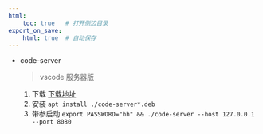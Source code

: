 ```yaml
---
html:
    toc: true   # 打开侧边目录
export_on_save:
    html: true  # 自动保存
---
```


* code-server
    > vscode 服务器版
    1. 下载 [下载地址](https://github.com/coder/code-server/releases)
    2. 安装 `apt install ./code-server*.deb`  
    3. 带参启动 `export PASSWORD="hh" && ./code-server --host 127.0.0.1 --port 8080`

